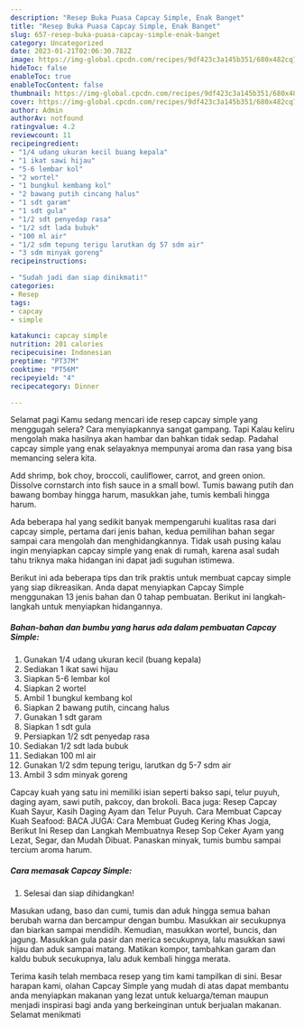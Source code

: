 ```yaml
---
description: "Resep Buka Puasa Capcay Simple, Enak Banget"
title: "Resep Buka Puasa Capcay Simple, Enak Banget"
slug: 657-resep-buka-puasa-capcay-simple-enak-banget
category: Uncategorized
date: 2023-01-21T02:06:30.782Z
image: https://img-global.cpcdn.com/recipes/9df423c3a145b351/680x482cq70/capcay-simple-foto-resep-utama.jpg
hideToc: false
enableToc: true
enableTocContent: false
thumbnail: https://img-global.cpcdn.com/recipes/9df423c3a145b351/680x482cq70/capcay-simple-foto-resep-utama.jpg
cover: https://img-global.cpcdn.com/recipes/9df423c3a145b351/680x482cq70/capcay-simple-foto-resep-utama.jpg
author: Admin
authorAv: notfound
ratingvalue: 4.2
reviewcount: 11
recipeingredient:
- "1/4 udang ukuran kecil buang kepala"
- "1 ikat sawi hijau"
- "5-6 lembar kol"
- "2 wortel"
- "1 bungkul kembang kol"
- "2 bawang putih cincang halus"
- "1 sdt garam"
- "1 sdt gula"
- "1/2 sdt penyedap rasa"
- "1/2 sdt lada bubuk"
- "100 ml air"
- "1/2 sdm tepung terigu larutkan dg 57 sdm air"
- "3 sdm minyak goreng"
recipeinstructions:

- "Sudah jadi dan siap dinikmati!"
categories:
- Resep
tags:
- capcay
- simple

katakunci: capcay simple 
nutrition: 201 calories
recipecuisine: Indonesian
preptime: "PT37M"
cooktime: "PT56M"
recipeyield: "4"
recipecategory: Dinner

---
```



Selamat pagi Kamu sedang mencari ide resep capcay simple yang menggugah selera? Cara menyiapkannya sangat gampang. Tapi Kalau keliru mengolah maka hasilnya akan hambar dan bahkan tidak sedap. Padahal capcay simple yang enak selayaknya mempunyai aroma dan rasa yang bisa memancing selera kita.


Add shrimp, bok choy, broccoli, cauliflower, carrot, and green onion. Dissolve cornstarch into fish sauce in a small bowl. Tumis bawang putih dan bawang bombay hingga harum, masukkan jahe, tumis kembali hingga harum.

Ada beberapa hal yang sedikit banyak mempengaruhi kualitas rasa dari capcay simple, pertama dari jenis bahan, kedua pemilihan bahan segar sampai cara mengolah dan menghidangkannya. Tidak usah pusing kalau ingin menyiapkan capcay simple yang enak di rumah, karena asal sudah tahu triknya maka hidangan ini dapat jadi suguhan istimewa.


Berikut ini ada beberapa tips dan trik praktis untuk membuat capcay simple yang siap dikreasikan. Anda dapat menyiapkan Capcay Simple menggunakan 13 jenis bahan dan 0 tahap pembuatan. Berikut ini langkah-langkah untuk menyiapkan hidangannya.

<!--inarticleads1-->

##### Bahan-bahan dan bumbu yang harus ada dalam pembuatan Capcay Simple:

1. Gunakan 1/4 udang ukuran kecil (buang kepala)
1. Sediakan 1 ikat sawi hijau
1. Siapkan 5-6 lembar kol
1. Siapkan 2 wortel
1. Ambil 1 bungkul kembang kol
1. Siapkan 2 bawang putih, cincang halus
1. Gunakan 1 sdt garam
1. Siapkan 1 sdt gula
1. Persiapkan 1/2 sdt penyedap rasa
1. Sediakan 1/2 sdt lada bubuk
1. Sediakan 100 ml air
1. Gunakan 1/2 sdm tepung terigu, larutkan dg 5-7 sdm air
1. Ambil 3 sdm minyak goreng


Capcay kuah yang satu ini memiliki isian seperti bakso sapi, telur puyuh, daging ayam, sawi putih, pakcoy, dan brokoli. Baca juga: Resep Capcay Kuah Sayur, Kasih Daging Ayam dan Telur Puyuh. Cara Membuat Capcay Kuah Seafood: BACA JUGA: Cara Membuat Gudeg Kering Khas Jogja, Berikut Ini Resep dan Langkah Membuatnya Resep Sop Ceker Ayam yang Lezat, Segar, dan Mudah Dibuat. Panaskan minyak, tumis bumbu sampai tercium aroma harum. 

<!--inarticleads2-->

##### Cara memasak Capcay Simple:


1. Selesai dan siap dihidangkan!

Masukan udang, baso dan cumi, tumis dan aduk hingga semua bahan berubah warna dan bercampur dengan bumbu. Masukkan air secukupnya dan biarkan sampai mendidih. Kemudian, masukkan wortel, buncis, dan jagung. Masukkan gula pasir dan merica secukupnya, lalu masukkan sawi hijau dan aduk sampai matang. Matikan kompor, tambahkan garam dan kaldu bubuk secukupnya, lalu aduk kembali hingga merata. 

Terima kasih telah membaca resep yang tim kami tampilkan di sini. Besar harapan kami, olahan Capcay Simple yang mudah di atas dapat membantu anda menyiapkan makanan yang lezat untuk keluarga/teman maupun menjadi inspirasi bagi anda yang berkeinginan untuk berjualan makanan. Selamat menikmati
